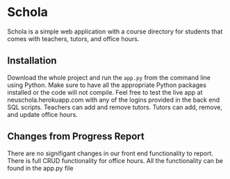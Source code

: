 # Schola

Schola is a simple web application with a course directory for students that comes with teachers, tutors, and office hours.

## Installation
Download the whole project and run the `app.py` from the command line using Python. Make sure to have all the appropriate Python packages installed or the code will not compile. Feel free to test the live app at neuschola.herokuapp.com with any of the logins provided in the back end SQL scripts. Teachers can add and remove tutors. Tutors can add, remove, and update office hours.

## Changes from Progress Report
There are no signifigant changes in our front end functionality to report. There is full CRUD functionality for office hours. All the functionality can be found in the app.py file